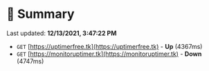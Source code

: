 # 📖 Summary
Last updated: **12/13/2021, 3:47:22 PM**

- `GET` [https://uptimerfree.tk](https://uptimerfree.tk) - **Up** (4367ms)
- `GET` [https://monitoruptimer.tk](https://monitoruptimer.tk) - **Down** (4747ms)
